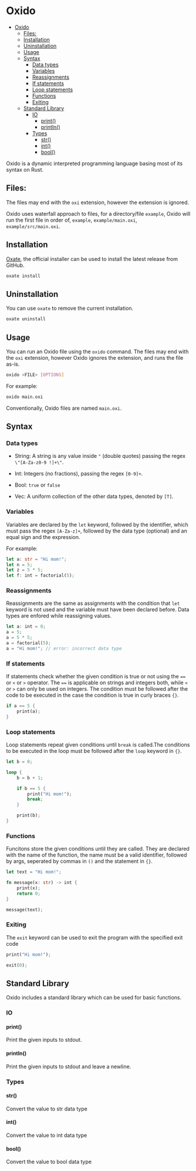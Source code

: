 # Oxido

- [Oxido](#oxido)
  - [Files:](#files)
  - [Installation](#installation)
  - [Uninstallation](#uninstallation)
  - [Usage](#usage)
  - [Syntax](#syntax)
    - [Data types](#data-types)
    - [Variables](#variables)
    - [Reassignments](#reassignments)
    - [If statements](#if-statements)
    - [Loop statements](#loop-statements)
    - [Functions](#functions)
    - [Exiting](#exiting)
  - [Standard Library](#standard-library)
    - [IO](#io)
      - [print()](#print)
      - [println()](#println)
    - [Types](#types)
      - [str()](#str)
      - [int()](#int)
      - [bool()](#bool)


Oxido is a dynamic interpreted programming language basing most of its syntax on Rust.

## Files:

The files may end with the `oxi` extension, however the extension is ignored.

Oxido uses waterfall approach to files, for a directory/file `example`, Oxido will run the first file in order of, `example`, `example/main.oxi`, `example/src/main.oxi`.

## Installation

[Oxate](https://github.com/oxidic/oxate), the official installer can be used to install the latest release from GitHub.

```bash
oxate install
```

## Uninstallation

You can use `oxate` to remove the current installation.

```bash
oxate uninstall
```

## Usage

You can run an Oxido file using the `oxido` command. The files may end with the `oxi` extension, however Oxido ignores the extension, and runs the file as-is.

```bash
oxido <FILE> [OPTIONS]
```

For example:

```bash
oxido main.oxi
```

Conventionally, Oxido files are named `main.oxi`.

## Syntax

### Data types

* String: A string is any value inside `"` (double quotes) passing the regex `\"[A-Za-z0-9 !]+\"`.

* Int: Integers (no fractions), passing the regex `[0-9]+`.

* Bool: `true` or `false`
  
* Vec: A uniform collection of the other data types, denoted by `[T]`.

### Variables

Variables are declared by the `let` keyword, followed by the identifier, which must pass the regex `[A-Za-z]+`, followed by the data type (optional) and an equal sign and the expression.

For example:

```rs
let a: str = "Hi mom!";
let n = 5;
let z = 5 * 5;
let f: int = factorial(5);
```

### Reassignments

Reassignments are the same as assignments with the condition that `let` keyword is not used and the variable must have been declared before. Data types are enfored while reassigning values.

```rs
let a: int = 0;
a = 5;
a = 5 * 5;
a = factorial(5);
a = "Hi mom!"; // error: incorrect data type
```

### If statements

If statements check whether the given condition is true or not using the `==` or `<` or `>` operator. The `==` is applicable on strings and integers both, while `<` or `>` can only be used on integers. The condition must be followed after the code to be executed in the case the condition is true in curly braces `{}`.

```rs
if a == 5 {
    print(a);
}
```

### Loop statements

Loop statements repeat given conditions until `break` is called.The conditions to be executed in the loop must be followed after the `loop` keyword in `{}`.

```rs
let b = 0;

loop {
    b = b + 1;

    if b == 5 {
        print("Hi mom!");
        break;
    }

    print(b);
}
```

### Functions

Funcitons store the given conditions until they are called. They are declared with the name of the function, the name must be a valid identifier, followed by args, seperated by commas in `()` and the statement in `{}`.

```rs
let text = "Hi mom!";

fn message(x: str) -> int {
    print(x);
    return 0;
}

message(text);
```

### Exiting

The `exit` keyword can be used to exit the program with the specified exit code

```rs
print("Hi mom!");

exit(0);
```

## Standard Library

Oxido includes a standard library which can be used for basic functions.

### IO

#### print()

Print the given inputs to stdout.

#### println()

Print the given inputs to stdout and leave a newline.

### Types

#### str()

Convert the value to str data type

#### int()

Convert the value to int data type

#### bool()

Convert the value to bool data type